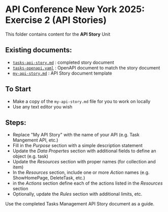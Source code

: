 # API Conference New York 2025: Exercise 2 (API Stories)

This folder contains content for the **API Story** Unit

## Existing documents:

* [`tasks-api-story.md`](tasks-api-story.md) : completed story document
* [`tasks-openapi.yaml`](tasks-openapi.yaml) : OpenAPI document to match the story document
* [`my-api-story.md`](my-api-story.md) : API Story document template

## To Start

* Make a copy of the `my-api-story.md` file for you to work on locally
* Use any text editor you wish 

## Steps:

* Replace "My API Story" with the name of your API (e.g. Task Mangement API, etc.)
* Fill in the *Purpose* section  with a simple description statement
* Update the *Data Propertes* section with additional fields to define an object (e.g. task)
* Update the *Resources* section with proper names (for collection and item)
* In the *Resources* section, include one or more *Action* names (e.g. ShowHomePage, DeleteTask, etc.)
* in the *Actions* section define each of the actions listed in the *Resources* section
* Optionally, update the *Rules* section with additional limits, etc.

Use the completed Tasks Management API Story document as a guide.


